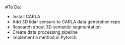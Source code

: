 #To Do:

- Install CARLA
- Add 3D lidar sensors to CARLA data generation repo
- Research about 3D semantic segmentation
- Create data processing pipeline
- Implement a method in Pytorch 